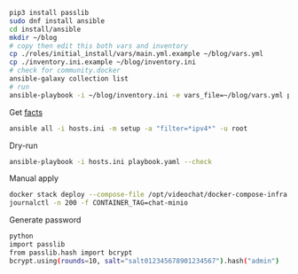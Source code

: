 ```bash
pip3 install passlib
sudo dnf install ansible
cd install/ansible
mkdir ~/blog
# copy then edit this both vars and inventory
cp ./roles/initial_install/vars/main.yml.example ~/blog/vars.yml
cp ./inventory.ini.example ~/blog/inventory.ini
# check for community.docker
ansible-galaxy collection list
# run
ansible-playbook -i ~/blog/inventory.ini -e vars_file=~/blog/vars.yml playbook.yaml
```

Get [facts](https://www.digitalocean.com/community/tutorial-series/how-to-write-ansible-playbooks)
```bash
ansible all -i hosts.ini -m setup -a "filter=*ipv4*" -u root
```

Dry-run
```bash
ansible-playbook -i hosts.ini playbook.yaml --check
```

Manual apply
```bash
docker stack deploy --compose-file /opt/videochat/docker-compose-infra.yml VIDEOCHATSTACK
journalctl -n 200 -f CONTAINER_TAG=chat-minio
```

Generate password
```bash
python
import passlib
from passlib.hash import bcrypt
bcrypt.using(rounds=10, salt="salt012345678901234567").hash("admin")
```
